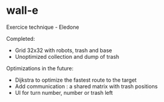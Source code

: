 # wall-e
Exercice technique - Eledone

Completed: 
  - Grid 32x32 with robots, trash and base
  - Unoptimized collection and dump of trash

Optimizations in the future:
  - Dijkstra to optimize the fastest route to the target
  - Add communication : a shared matrix with trash positions
  - UI for turn number, number or trash left
